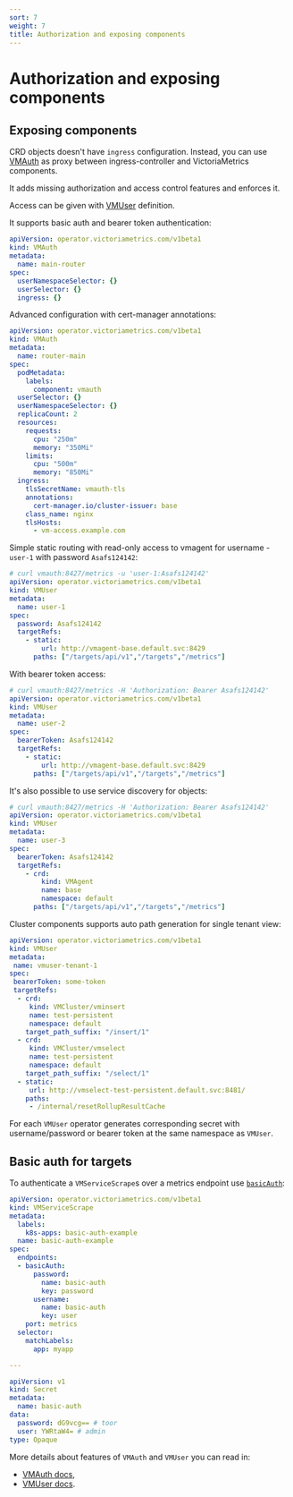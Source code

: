 ```yaml
---
sort: 7
weight: 7
title: Authorization and exposing components
---
```


# Authorization and exposing components

## Exposing components

CRD objects doesn't have `ingress` configuration. 
Instead, you can use [VMAuth](./resources/vmauth.md) as proxy between ingress-controller and VictoriaMetrics components.

It adds missing authorization and access control features and enforces it.

Access can be given with [VMUser](./resources/vmuser.md) definition. 

It supports basic auth and bearer token authentication:

```yaml
apiVersion: operator.victoriametrics.com/v1beta1
kind: VMAuth
metadata:
  name: main-router
spec:
  userNamespaceSelector: {}
  userSelector: {}
  ingress: {}
```

Advanced configuration with cert-manager annotations:

```yaml
apiVersion: operator.victoriametrics.com/v1beta1
kind: VMAuth
metadata:
  name: router-main
spec:
  podMetadata:
    labels:
      component: vmauth
  userSelector: {}
  userNamespaceSelector: {}
  replicaCount: 2
  resources:
    requests:
      cpu: "250m"
      memory: "350Mi"
    limits:
      cpu: "500m"
      memory: "850Mi"
  ingress:
    tlsSecretName: vmauth-tls
    annotations:
      cert-manager.io/cluster-issuer: base
    class_name: nginx
    tlsHosts:
      - vm-access.example.com
```

Simple static routing with read-only access to vmagent for username - `user-1` with password `Asafs124142`:

```yaml
# curl vmauth:8427/metrics -u 'user-1:Asafs124142'
apiVersion: operator.victoriametrics.com/v1beta1
kind: VMUser
metadata:
  name: user-1
spec:
  password: Asafs124142
  targetRefs:
    - static:
        url: http://vmagent-base.default.svc:8429
      paths: ["/targets/api/v1","/targets","/metrics"]
```

With bearer token access:

```yaml
# curl vmauth:8427/metrics -H 'Authorization: Bearer Asafs124142'
apiVersion: operator.victoriametrics.com/v1beta1
kind: VMUser
metadata:
  name: user-2
spec:
  bearerToken: Asafs124142
  targetRefs:
    - static:
        url: http://vmagent-base.default.svc:8429
      paths: ["/targets/api/v1","/targets","/metrics"]
```

It's also possible to use service discovery for objects:

```yaml
# curl vmauth:8427/metrics -H 'Authorization: Bearer Asafs124142'
apiVersion: operator.victoriametrics.com/v1beta1
kind: VMUser
metadata:
  name: user-3
spec:
  bearerToken: Asafs124142
  targetRefs:
    - crd:
        kind: VMAgent
        name: base
        namespace: default
      paths: ["/targets/api/v1","/targets","/metrics"]
```

Cluster components supports auto path generation for single tenant view:

```yaml
apiVersion: operator.victoriametrics.com/v1beta1
kind: VMUser
metadata:
 name: vmuser-tenant-1
spec:
 bearerToken: some-token
 targetRefs:
  - crd:
     kind: VMCluster/vminsert
     name: test-persistent
     namespace: default
    target_path_suffix: "/insert/1"
  - crd:
     kind: VMCluster/vmselect
     name: test-persistent
     namespace: default
    target_path_suffix: "/select/1"
  - static:
     url: http://vmselect-test-persistent.default.svc:8481/
    paths:
     - /internal/resetRollupResultCache
```

For each `VMUser` operator generates corresponding secret with username/password or bearer token at the same namespace as `VMUser`.

## Basic auth for targets

To authenticate a `VMServiceScrape`s over a metrics endpoint use [`basicAuth`](./api.md#basicauth):

```yaml
apiVersion: operator.victoriametrics.com/v1beta1
kind: VMServiceScrape
metadata:
  labels:
    k8s-apps: basic-auth-example
  name: basic-auth-example
spec:
  endpoints:
  - basicAuth:
      password:
        name: basic-auth
        key: password
      username:
        name: basic-auth
        key: user
    port: metrics
  selector:
    matchLabels:
      app: myapp

---

apiVersion: v1
kind: Secret
metadata:
  name: basic-auth
data:
  password: dG9vcg== # toor
  user: YWRtaW4= # admin
type: Opaque
```

More details about features of `VMAuth` and `VMUser` you can read in:
- [VMAuth docs](./resources/vmauth.md),
- [VMUser docs](./resources/vmuser.md).
